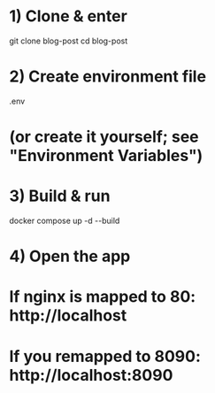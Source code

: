 # 1) Clone & enter
git clone <your-repo-url> blog-post
cd blog-post

# 2) Create environment file
.env
# (or create it yourself; see "Environment Variables")

# 3) Build & run
docker compose up -d --build

# 4) Open the app
# If nginx is mapped to 80:     http://localhost
# If you remapped to 8090:      http://localhost:8090
